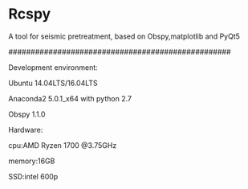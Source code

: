 # Rcspy
A tool for seismic pretreatment, based on Obspy,matplotlib and PyQt5

##################################################

Development environment:

Ubuntu 14.04LTS/16.04LTS

Anaconda2 5.0.1_x64 with python 2.7

Obspy 1.1.0

Hardware:

cpu:AMD Ryzen 1700 @3.75GHz

memory:16GB

SSD:intel 600p
